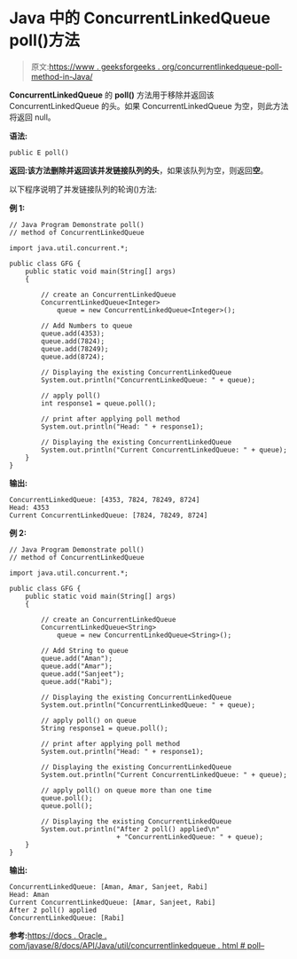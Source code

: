 # Java 中的 ConcurrentLinkedQueue poll()方法

> 原文:[https://www . geeksforgeeks . org/concurrentlinkedqueue-poll-method-in-Java/](https://www.geeksforgeeks.org/concurrentlinkedqueue-poll-method-in-java/)

**ConcurrentLinkedQueue** 的 **poll()** 方法用于移除并返回该 ConcurrentLinkedQueue 的头。如果 ConcurrentLinkedQueue 为空，则此方法将返回 null。

**语法:**

```
public E poll()
```

**返回:**该方法删除并返回该并发链接队列的**头**，如果该队列为空，则返回**空**。

以下程序说明了并发链接队列的轮询()方法:

**例 1:**

```
// Java Program Demonstrate poll()
// method of ConcurrentLinkedQueue

import java.util.concurrent.*;

public class GFG {
    public static void main(String[] args)
    {

        // create an ConcurrentLinkedQueue
        ConcurrentLinkedQueue<Integer>
            queue = new ConcurrentLinkedQueue<Integer>();

        // Add Numbers to queue
        queue.add(4353);
        queue.add(7824);
        queue.add(78249);
        queue.add(8724);

        // Displaying the existing ConcurrentLinkedQueue
        System.out.println("ConcurrentLinkedQueue: " + queue);

        // apply poll()
        int response1 = queue.poll();

        // print after applying poll method
        System.out.println("Head: " + response1);

        // Displaying the existing ConcurrentLinkedQueue
        System.out.println("Current ConcurrentLinkedQueue: " + queue);
    }
}
```

**输出:**

```
ConcurrentLinkedQueue: [4353, 7824, 78249, 8724]
Head: 4353
Current ConcurrentLinkedQueue: [7824, 78249, 8724]

```

**例 2:**

```
// Java Program Demonstrate poll()
// method of ConcurrentLinkedQueue

import java.util.concurrent.*;

public class GFG {
    public static void main(String[] args)
    {

        // create an ConcurrentLinkedQueue
        ConcurrentLinkedQueue<String>
            queue = new ConcurrentLinkedQueue<String>();

        // Add String to queue
        queue.add("Aman");
        queue.add("Amar");
        queue.add("Sanjeet");
        queue.add("Rabi");

        // Displaying the existing ConcurrentLinkedQueue
        System.out.println("ConcurrentLinkedQueue: " + queue);

        // apply poll() on queue
        String response1 = queue.poll();

        // print after applying poll method
        System.out.println("Head: " + response1);

        // Displaying the existing ConcurrentLinkedQueue
        System.out.println("Current ConcurrentLinkedQueue: " + queue);

        // apply poll() on queue more than one time
        queue.poll();
        queue.poll();

        // Displaying the existing ConcurrentLinkedQueue
        System.out.println("After 2 poll() applied\n"
                           + "ConcurrentLinkedQueue: " + queue);
    }
}
```

**输出:**

```
ConcurrentLinkedQueue: [Aman, Amar, Sanjeet, Rabi]
Head: Aman
Current ConcurrentLinkedQueue: [Amar, Sanjeet, Rabi]
After 2 poll() applied
ConcurrentLinkedQueue: [Rabi]

```

**参考:**[https://docs . Oracle . com/javase/8/docs/API/Java/util/concurrentlinkedqueue . html # poll–](https://docs.oracle.com/javase/8/docs/api/java/util/concurrent/ConcurrentLinkedQueue.html#poll--)